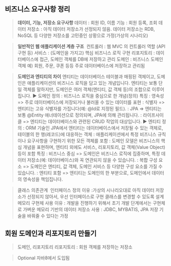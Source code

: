 <h2 id="비즈니스-요구사항-정리">비즈니스 요구사항 정리</h2>
<blockquote>
<p><strong>데이터, 기능, 저장소 요구사항</strong>
데이터 : 회원 ID, 이름
기능 : 회원 등록, 조회
데이터 저장소 : 아직 데이터 저장소가 선정되지 않음. 데이터 저장소는 RDB, NoSQL 등 다양한 저장소를 고민중인 상황으로 가정(가상의 시나리오)</p>
</blockquote>
<blockquote>
<p><strong>일반적인 웹 애플리케이션 계층 구조</strong>
<img alt="" src="https://velog.velcdn.com/images/b4failrise/post/c2f78843-217a-471b-9f0a-1b1319e61ca2/image.png" />
컨트롤러 : 웹 MVC 의 컨트롤러 역할 (API 구현 등)
서비스 : (도메인을 가지고) 핵심 비즈니스 로직 구현 
리포지토리 : 데이터베이스에 접근, 도메인 객체를 DB에 저장하고 관리
도메인 : 비즈니스 도메인 객체 예) 회원, 주문, 쿠폰 등등 주로 데이터베이스에 저장하고 관리됨</p>
</blockquote>
<blockquote>
<p><strong>도메인과 엔티티의 차이</strong>
엔티티는 데이터베이스 테이블과 매핑된 객체이고, 도메인은 애플리케이션의 비즈니스 로직을 담고 있는 개념입니다.
엔티티는 보통 단일 객체를 말하지만, 도메인은 여러 객체(엔티티, 값 객체 등)의 조합으로 이루어집니다.
▶️ 도메인 
정의 : 비즈니스 로직을 중심으로 한 개념(정의)
특징
: 영속성 =&gt;  주로 데이터베이스에 저장되거나 불러올 수 있는 데이터를 표현
: 식별자 =&gt; 엔티티는 고유 식별자를 가집니다(예: @Id로 지정된 필드).
: JPA =&gt; 엔티티는 보통 @Entity 애너테이션으로 정의되며, JPA에 의해 관리됩니다.
: 라이프사이클 =&gt; 엔티티는 데이터베이스와 관련된 CRUD 작업의 대상입니다.
▶️ 엔티티 
정의 
: ORM 기술인 JPA에서 엔티티는 데이터베이스에서 저장될 수 있는 객체로, 테이블의 한 행(레코드)에 대응하는 객체
: 애플리케이션에서 특정 비즈니스 규칙이나 요구사항을 구현하기 위한 모든 객체를 포함
: 도메인 모델은 비즈니스의 핵심 개념을 표현하며, 엔티티 외에도 서비스, 리포지토리, 값 객체(Value Object) 등이 포함
특징
: 비즈니스 중심 =&gt; 도메인은 비즈니스 로직에 집중하며, 특정 데이터 저장소(예: 데이터베이스)와 꼭 연관되지 않을 수 있습니다.
: 복합 구성 요소 =&gt; 도메인은 엔티티, 값 객체, 도메인 서비스 등 다양한 구성 요소를 가질 수 있습니다.
: 엔티티 포함 =&gt; 엔티티는 도메인의 한 부분으로, 도메인에서 데이터의 영속성을 책임집니다.</p>
</blockquote>
<blockquote>
<p>클래스 의존관계
<img alt="" src="https://velog.velcdn.com/images/b4failrise/post/4ba96e43-3c5b-441a-9b76-c84e4f521e13/image.png" />
인터페이스 정의 이유 
:가상의 시나리오대로 아직 데이터 저장소가 선정되지 않아서, 우선 인터페이스로 구현 클래스를 변경할 수 있도록 설계
메모리 구현체 사용 이유
: 개발을 진행하기 위해서 초기 개발 단계에서는 구현체로 가벼운 메모리 기반의 데이터 저장소 사용
: JDBC, MYBATIS, JPA 저장 기술을 바꿔줄 수 있다는 가정</p>
</blockquote>
<h2 id="회원-도메인과-리포지토리-만들기">회원 도메인과 리포지토리 만들기</h2>
<blockquote>
<p>도메인, 리포지토리
리포지토리 : 회원 객체를 저장하는 저장소</p>
</blockquote>
<blockquote>
<p>Optional
자바8에서 도입됨</p>
</blockquote>